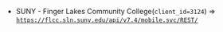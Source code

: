 - SUNY - Finger Lakes Community College(`client_id=3124`) => [`https://flcc.sln.suny.edu/api/v7.4/mobile.svc/REST/`](https://flcc.sln.suny.edu/api/v7.4/mobile.svc/REST/)
